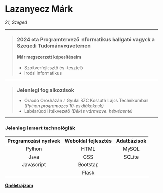 # Lazanyecz Márk  
*21, Szeged*
***
> ### 2024 óta Programtervező informatikus hallgató vagyok a Szegedi Tudományegyetemen
> #### Már megszerzett képesítéseim
> - Szoftverfejlesztő és -tesztelő
> - Irodai informatikus
***
> ### Jelenlegi foglalkozások
> - Óraadó Orosházán a Gyulai SZC Kossuth Lajos Technikumban *(Python programozás 10-es diákoknak)*
> - Labdarúgó játékvezető *(Békés vármegye, hétvégente)*
***
### Jelenleg ismert technológiák
| Programozási nyelvek | Weboldal fejlesztés | Adatbázisok |
| :----: | :----: | :----: |
| Python | HTML | MySQL |
| Java | CSS | SQLite |
| Javascript | Bootstap | |
| | Flask | |

#### [Önéletrajzom](https://duckduckgo.com)
